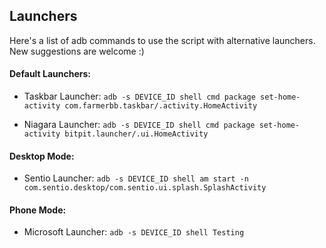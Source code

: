 ## Launchers
Here's a list of adb commands to use the script with alternative launchers. New suggestions are welcome :)

#### Default Launchers:
 - Taskbar Launcher:
`adb -s DEVICE_ID shell cmd package set-home-activity com.farmerbb.taskbar/.activity.HomeActivity`

 - Niagara Launcher:
`adb -s DEVICE_ID shell cmd package set-home-activity bitpit.launcher/.ui.HomeActivity`

#### Desktop Mode:
 - Sentio Launcher:
`adb -s DEVICE_ID shell am start -n com.sentio.desktop/com.sentio.ui.splash.SplashActivity`


#### Phone Mode:
 - Microsoft Launcher:
`adb -s DEVICE_ID shell Testing`
